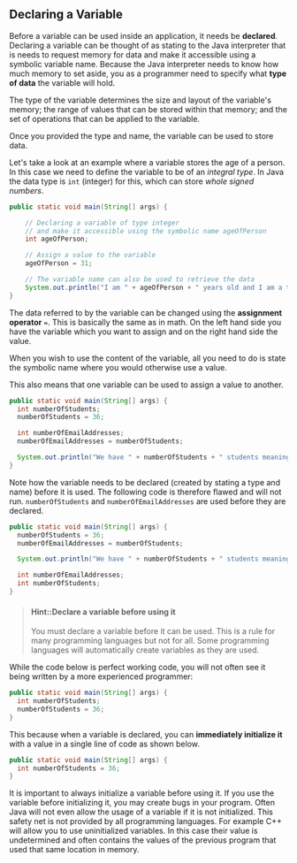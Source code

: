 ## Declaring a Variable

Before a variable can be used inside an application, it needs be **declared**. Declaring a variable can be thought of as stating to the Java interpreter that is needs to request memory for data and make it accessible using a symbolic variable name. Because the Java interpreter needs to know how much memory to set aside, you as a programmer need to specify what **type of data** the variable will hold.

The type of the variable determines the size and layout of the variable's memory; the range of values that can be stored within that memory; and the set of operations that can be applied to the variable.

Once you provided the type and name, the variable can be used to store data.

Let's take a look at an example where a variable stores the age of a person. In this case we need to define the variable to be of an *integral type*. In Java the data type is `int` (integer) for this, which can store *whole signed numbers*.

```java
public static void main(String[] args) {

    // Declaring a variable of type integer
    // and make it accessible using the symbolic name ageOfPerson
    int ageOfPerson;

    // Assign a value to the variable
    ageOfPerson = 31;

    // The variable name can also be used to retrieve the data
    System.out.println("I am " + ageOfPerson + " years old and I am a teacher at VIVES University College");
}
```

The data referred to by the variable can be changed using the **assignment operator** `=`. This is basically the same as in
math. On the left hand side you have the variable which you want to assign and on the right hand side the value.

When you wish to use the content of the variable, all you need to do is state the symbolic name where you would otherwise
use a value.

This also means that one variable can be used to assign a value to another.

```java
public static void main(String[] args) {
  int numberOfStudents;
  numberOfStudents = 36;

  int numberOfEmailAddresses;
  numberOfEmailAddresses = numberOfStudents;

  System.out.println("We have " + numberOfStudents + " students meaning we also have " + numberOfEmailAddresses + " email addresses");
}
```

Note how the variable needs to be declared (created by stating a type and name) before it is used. The following code is therefore flawed and will not run. `numberOfStudents` and `numberOfEmailAddresses` are used before they are declared.

```java
public static void main(String[] args) {
  numberOfStudents = 36;
  numberOfEmailAddresses = numberOfStudents;

  System.out.println("We have " + numberOfStudents + " students meaning we also have " + numberOfEmailAddresses + " email addresses");

  int numberOfEmailAddresses;
  int numberOfStudents;
}
```

> #### Hint::Declare a variable before using it
>
>  You must declare a variable before it can be used. This is a rule for many programming languages but not for all. Some programming languages will automatically create variables as they are used.

While the code below is perfect working code, you will not often see it being written by a more experienced programmer:

```java
public static void main(String[] args) {
  int numberOfStudents;
  numberOfStudents = 36;
}
```

This because when a variable is declared, you can **immediately initialize it** with a value in a single line of code as shown below.

```java
public static void main(String[] args) {
  int numberOfStudents = 36;
}
```

It is important to always initialize a variable before using it. If you use the variable before initializing it, you may create bugs in your program. Often Java will not even allow the usage of a variable if it is not initialized. This safety net is not provided by all programming languages. For example C++ will allow you to use uninitialized variables. In this case their value is undetermined and often contains the values of the previous program that used that same location in memory.
